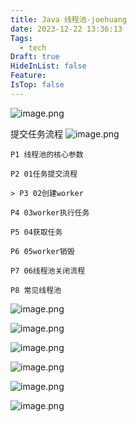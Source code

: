 ```yaml
---
title: Java 线程池-joehuang
date: 2023-12-22 13:36:13
Tags:
  - tech
Draft: true
HideInList: false
Feature: 
IsTop: false
---
```

![image.png](https://bestkxt.oss-cn-guangzhou.aliyuncs.com/img/202312221336660.png)


提交任务流程
![image.png](https://bestkxt.oss-cn-guangzhou.aliyuncs.com/img/202312221337838.png)


```
P1 线程池的核心参数

P2 01任务提交流程

> P3 02创建worker

P4 03worker执行任务

P5 04获取任务

P6 05worker销毁

P7 06线程池关闭流程

P8 常见线程池

```


![image.png](https://bestkxt.oss-cn-guangzhou.aliyuncs.com/img/202312221338243.png)


![image.png](https://bestkxt.oss-cn-guangzhou.aliyuncs.com/img/202312221339992.png)


![image.png](https://bestkxt.oss-cn-guangzhou.aliyuncs.com/img/202312221339771.png)


![image.png](https://bestkxt.oss-cn-guangzhou.aliyuncs.com/img/202312221339932.png)



![image.png](https://bestkxt.oss-cn-guangzhou.aliyuncs.com/img/202312221340839.png)


![image.png](https://bestkxt.oss-cn-guangzhou.aliyuncs.com/img/202312221340765.png)


<!--more-->